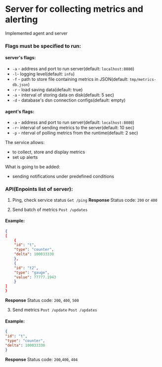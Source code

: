 # Server for collecting metrics and alerting

Implemented agent and server

### Flags must be specified to run:

#### server's flags:
- `-a` - address and port to run server(default: `localhost:8080`)
- `-l`- logging level(default: `info`)
- `-f` - path to store file containing metrics in JSON(default: `tmp/metrics-db.json`)
- `-r` - load saving data(default: true)
- `-a` - interval of storing data on disk(default: 5 sec)
- `-d` - database's dsn connection configs(default: empty)

#### agent's flags:
- `-a` - address and port to run server(default: `localhost:8080`)
- `-r`- interval of sending metrics to the server(default: 10 sec)
- `-p` - nterval of polling metrics from the runtime(default: 2 sec)

The service allows:
- to collect, store and display metrics
- set up alerts

What is going to be added:
- sending notifications under predefined conditions

### API(Enpoints list of server):

1. Ping, check service status
`Get /ping`
**Response**
Status code: `200` or `400`

2. Send batch of metrics
`Post /updates`
#### Example:
```json
{
[
    {
    "id": "t",
    "type": "counter",
    "delta": 100033330
    },
    {
    "id": "t2",
    "type": "gauge",
    "value": 77777.1943
    }
]
}
```
**Response**
Status code: `200`, `400`, `500`

3. Send metrics
`Post /update`
`Post /updates`
#### Example:
```json
{
"id": "t",
"type": "counter",
"delta": 100033330
}
```
**Response**
Status code: `200`,`400`, `404` 
